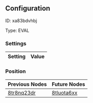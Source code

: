 # <nil>
## Configuration
ID:  xa83bdvhbj

Type: EVAL 


### Settings
| Setting | Value  |
| :------------------------ | ---------------------------------------- |
 




### Position
| Previous Nodes | Future Nodes |
| :------------- | ------------ |
| [8tr8nq23dr](./8tr8nq23dr.md) | [8tluota6xx](./8tluota6xx.md) |